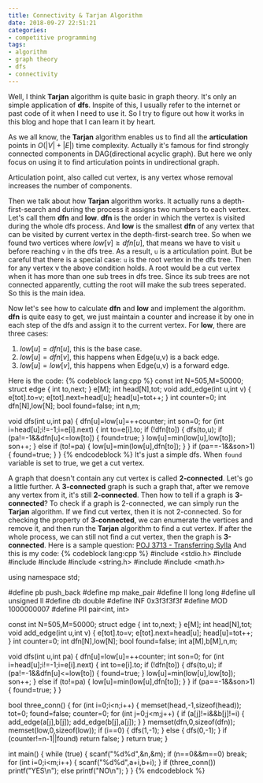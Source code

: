 ```yaml
---
title: Connectivity & Tarjan Algorithm
date: 2018-09-27 22:51:21
categories:
- competitive programming
tags:
- algorithm
- graph theory
- dfs
- connectivity
---
```

Well, I think **Tarjan** algorithm is quite basic in graph theory. It's only an simple application of **dfs**. Inspite of this, I usually refer to the internet or past code of it when I need to use it. So I try to figure out how it works in this blog and hope that I can learn it by heart.

As we all know, the **Tarjan** algorithm enables us to find all the **articulation** points in $O(|V| + |E|)$ time complexity. Actually it's famous for find strongly connected components in DAG(directional acyclic graph). But here we only focus on using it to find articulation points in undirectional graph.

Articulation point, also called cut vertex, is any vertex whose removal increases the number of components.

Then we talk about how **Tarjan** algorithm works. It actually runs a depth-first-search and during the process it assigns two numbers to each vertex. Let's call them **dfn** and **low**. **dfn** is the order in which the vertex is visited during the whole dfs process. And **low** is the smallest **dfn** of any vertex that can be visited by current vertex in the depth-first-search tree. So when we found two vertices where $low[v] \ge dfn[u]$, that means we have to visit `u` before reaching `v` in the dfs tree. As a result, `u` is a articulation point. But be careful that there is a special case: `u` is the root vertex in the dfs tree. Then for any vertex v the above condition holds. A root would be a cut vertex when it has more than one sub trees in dfs tree. Since its sub trees are not connected apparently, cutting the root will make the sub trees seperated. So this is the main idea.

Now let's see how to calculate **dfn** and **low** and implement the algorithm. **dfn** is quite easy to get, we just maintain a counter and increase it by one in each step of the dfs and assign it to the current vertex.
For **low**, there are three cases:
1.    $low[u] = dfn[u]$, this is the base case.
2.    $low[u] = dfn[v]$, this happens when Edge(u,v) is a back edge.
3.    $low[u] = low[v]$, this happens when Edge(u,v) is a forward edge.

Here is the code:
{% codeblock lang:cpp %}
const int N=505,M=50000;
struct edge {
    int to,next;
} e[M];
int head[N],tot;
void add_edge(int u,int v) {
    e[tot].to=v;
    e[tot].next=head[u];
    head[u]=tot++;
}
int counter=0;
int dfn[N],low[N];
bool found=false;
int n,m;

void dfs(int u,int pa) {
    dfn[u]=low[u]=++counter;
    int son=0;
    for (int i=head[u];i!=-1;i=e[i].next) {
        int to=e[i].to;
        if (!dfn[to]) {
            dfs(to,u);
            if (pa!=-1&&dfn[u]<=low[to]) {
                found=true;
            }
            low[u]=min(low[u],low[to]);
            son++;
        } else if (to!=pa) {
            low[u]=min(low[u],dfn[to]);
        }
    }
    if (pa==-1&&son>1) {
        found=true;
    }
}
{% endcodeblock %}
It's just a simple dfs. When `found` variable is set to true, we get a cut vertex.

A graph that doesn't contain any cut vertex is called **2-connected**. Let's go a little further. A **3-connected** graph is such a graph that, after we remove any vertex from it, it's still **2-connected**. Then how to tell if a graph is **3-connected**? To check if a graph is 2-connected, we can simply run the **Tarjan** algorithm. If we find cut vertex, then it is not 2-connected. So for checking the property of **3-connected**, we can enumerate the vertices and remove it, and then run the **Tarjan** algorithm to find a cut vertex. If after the whole process, we can still not find a cut vertex, then the graph is **3-connected**.
Here is a sample question: [POJ 3713 - Transferring Sylla](http://poj.org/problem?id=3713)
And this is my code:
{% codeblock lang:cpp %}
#include <stdio.h>
#include <iostream>
#include <algorithm>
#include <string>
#include <string.h>
#include <vector>
#include <math.h>

using namespace std;

#define pb push_back
#define mp make_pair
#define ll long long
#define ull unsigned ll
#define db double
#define INF 0x3f3f3f3f
#define MOD 1000000007
#define PII pair<int, int>

const int N=505,M=50000;
struct edge {
    int to,next;
} e[M];
int head[N],tot;
void add_edge(int u,int v) {
    e[tot].to=v;
    e[tot].next=head[u];
    head[u]=tot++;
}
int counter=0;
int dfn[N],low[N];
bool found=false;
int a[M],b[M],n,m;

void dfs(int u,int pa) {
    dfn[u]=low[u]=++counter;
    int son=0;
    for (int i=head[u];i!=-1;i=e[i].next) {
        int to=e[i].to;
        if (!dfn[to]) {
            dfs(to,u);
            if (pa!=-1&&dfn[u]<=low[to]) {
                found=true;
            }
            low[u]=min(low[u],low[to]);
            son++;
        } else if (to!=pa) {
            low[u]=min(low[u],dfn[to]);
        }
    }
    if (pa==-1&&son>1) {
        found=true;
    }
}

bool three_conn() {
    for (int i=0;i<n;i++) {
        memset(head,-1,sizeof(head));
        tot=0;
        found=false;
        counter=0;
        for (int j=0;j<m;j++) {
            if (a[j]!=i&&b[j]!=i) {
                add_edge(a[j],b[j]);
                add_edge(b[j],a[j]);
            }
        }
        memset(dfn,0,sizeof(dfn));
        memset(low,0,sizeof(low));
        if (i==0) {
            dfs(1,-1);
        } else {
            dfs(0,-1);
        }
        if (counter!=n-1||found) return false;
    }
    return true;
}

int main()
{
    while (true) {
        scanf("%d%d",&n,&m);
        if (n==0&&m==0) break;
        for (int i=0;i<m;i++) {
            scanf("%d%d",a+i,b+i);
        }
        if (three_conn()) printf("YES\n");
        else printf("NO\n");
    }
}
{% endcodeblock %}
